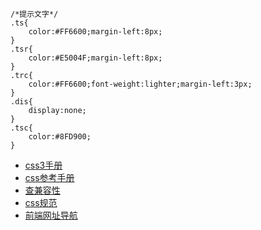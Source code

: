 ```Stylus
/*提示文字*/
.ts{
    color:#FF6600;margin-left:8px;
}
.tsr{
    color:#E5004F;margin-left:8px;
}
.trc{
    color:#FF6600;font-weight:lighter;margin-left:3px;
}
.dis{
    display:none;
}
.tsc{
    color:#8FD900;
}
```

* [css3手册](http://www.divcss5.com/css3/)
* [css参考手册](http://css.doyoe.com/)
* [查兼容性](caniuse.com)
* [css规范](http://alloyteam.github.io/code-guide/#css-syntax)
* [前端网址导航](http://whycss.com/)
